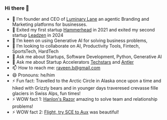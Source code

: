 ### Hi there 👋

<!--
**raveenb/raveenb** is a ✨ _special_ ✨ repository because its `README.md` (this file) appears on your GitHub profile.

Here are some ideas to get you started:
-->
- 🔭 I’m founder and CEO of [Luminary Lane](https://www.luminarylane.app) an agentic Branding and Marketing platforms for businesses.
- 💸 Exited my first startup [Hammerhead](https://www.hammerhead.io) in 2021 and exited my second startup [Leadzen](https://app.leadzen.ai) in 2024
- 🌱 I’m keen on using Generative AI for solving business problems, 
- 👯 I’m looking to collaborate on AI, Productivity Tools, Fintech, SportsTech, HardTech
- 💬 Ask me about Startups, Software Development, Python, Generative AI
- 💬 Ask me about Startup Accelerators [Techstars](https://www.techstars.com/) and [Antler](https://www.antler.co)
- 📫 How to reach me: raveen.b@gmail.com
- 😄 Pronouns: he/him
- ⚡ Fun fact: Travelled to the Arctic Circle in Alaska once upon a time and hiked with Grizzly bears and in younger days traveresed crevasse fille glaciers in Swiss Alps, fun times!
- ⚡ WOW fact 1: [Hanlon's Razor](https://en.wikipedia.org/wiki/Hanlon%27s_razor) amazing to solve team and relationship problems!
- ⚡ WOW fact 2: [Flight, try SCE to Aux](https://www.nasa.gov/history/afj/ap12fj/a12-lightningstrike.html) was beautiful!
  
